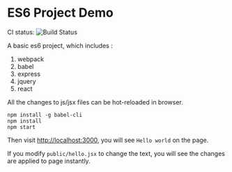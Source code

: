 ES6 Project Demo
=================

CI status: ![Build Status](https://travis-ci.org/SRunner/es6-project-demo.svg?branch=master)

A basic es6 project, which includes :

1. webpack
2. babel
3. express
4. jquery
5. react

All the changes to js/jsx files can be hot-reloaded in browser.

```
npm install -g babel-cli
npm install
npm start
```

Then visit <http://localhost:3000>, you will see `Hello world` on the page.

If you modify `public/hello.jsx` to change the text, you will see the changes are applied to page instantly.



